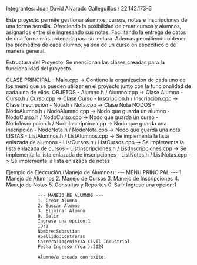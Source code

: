 Integrantes: Juan David Alvarado Galleguillos / 22.142.173-6

Este proyecto permite gestionar alumnos, cursos, notas e inscripciones de una forma sensilla. Ofreciendo la 
posibilidad de crear cursos y alumnos, asignarlos entre si e ingresando sus notas. Facilitando la entrega de 
datos de una forma más ordenada para su lectura. Ademas permitiendo obtener los promedios de cada alumno, ya 
sea de un curso en específico o de manera general.

Estructura del Proyecto: Se mencionan las clases creadas para la funcionalidad del proyecto.

  CLASE PRINCIPAL
    - Main.cpp -> Contiene la organización de cada uno de los menú que se pueden utilizar en el 
                  proyecto junto con la funcionalidad de cada uno de ellos.
  OBJETOS
    - Alumno.h / Alumno.cpp -> Clase Alumno
    - Curso.h / Curso.cpp -> Clase Curso
    - Inscripcion.h / Inscripcion.cpp -> Clase Inscripción
    - Nota.h / Nota.cpp -> Clase Nota
  NODOS
    - NodoAlumno.h / NodoAlumno.cpp -> Nodo que guarda un alumno
    - NodoCurso.h / NodoCurso.cpp -> Nodo que guarda un curso
    - NodoInscripcion.h / NodoInscripcion.cpp -> Nodo que guarda una inscripción
    - NodoNota.h / NodoNota.cpp -> Nodo que guarda una nota
  LISTAS
    - ListAlumnos.h / ListAlumnos.cpp -> Se implementa la lista enlazada de alumnos
    - ListCursos.h / ListCursos.cpp -> Se implementa la lista enlazada de cursos
    - ListInscripciones.h / ListInscripciones.cpp -> Se implementa la lista enlazada de inscripciones
    - ListNotas.h / ListNotas.cpp -> Se implementa la lista enlazada de notas

Ejemplo de Ejeccución (Manejo de Alumnos):
                --- MENU PRINCIPAL ---
                1. Manejo de Alumnos
                2. Manejo de Cursos
                3. Manejo de Inscripciones
                4. Manejo de Notas
                5. Consultas y Reportes
                0. Salir
                Ingrese una opcion:1
                
                --- MANEJO DE ALUMNOS ---
                1. Crear Alumno
                2. Buscar Alumno
                3. Eliminar Alumno
                0. Salir
                Ingrese una opcion:1
                ID:1
                Nombre:Sebastian
                Apellido:Contreras
                Carrera:IngenierIa Civil Industrial
                Fecha Ingreso (Year):2024
                
                Alumno/a creado con exito!

